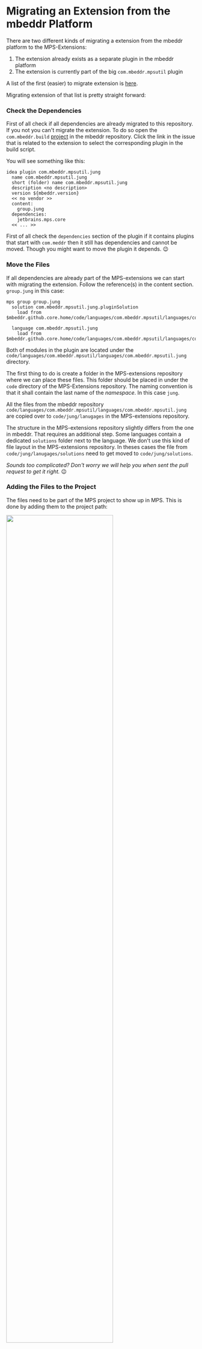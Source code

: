 # Migrating an Extension from the mbeddr Platform

There are two different kinds of migrating a extension from the mbeddr platform to the MPS-Extensions:

1. The extension already exists as a separate plugin in the mbeddr platform 
2. The extension is currently part of the big `com.mbeddr.mpsutil` plugin

A list of the first (easier) to migrate extension is [here](https://github.com/JetBrains/MPS-extensions/labels/migration).

Migrating extension of that list is pretty straight forward:

### Check the Dependencies

First of all check if all dependencies are already migrated to this repository. If you not you can't migrate the extension. To do so open the `com.mbeddr.build` [project](https://github.com/mbeddr/mbeddr.core/tree/master/code/languages/com.mbeddr.build) in the mbeddr repository. Click the link in the issue that is related to the extension to select the corresponding plugin in the build script. 

You will see something like this:

```
idea plugin com.mbeddr.mpsutil.jung 
  name com.mbeddr.mpsutil.jung 
  short (folder) name com.mbeddr.mpsutil.jung 
  description <no description> 
  version ${mbeddr.version} 
  << no vendor >> 
  content: 
    group.jung 
  dependencies: 
    jetbrains.mps.core 
  << ... >> 
```

First of all check the `dependencies` section of the plugin if it contains plugins that start with `com.meddr` then it still has dependencies and cannot be moved. Though you might want to move the plugin it depends. 😉

### Move the Files

If all dependencies are already part of the MPS-extensions we can start with migrating the extension. Follow the reference(s) in the content section. `group.jung` in this case:

```
mps group group.jung 
  solution com.mbeddr.mpsutil.jung.pluginSolution 
    load from $mbeddr.github.core.home/code/languages/com.mbeddr.mpsutil/languages/com.mbeddr.mpsutil.jung/solutions/pluginSolution/com.mbeddr.mpsutil.jung.pluginSolution.msd 
   
  language com.mbeddr.mpsutil.jung 
    load from $mbeddr.github.core.home/code/languages/com.mbeddr.mpsutil/languages/com.mbeddr.mpsutil.jung/com.mbeddr.mpsutil.jung.mpl 
```

Both of modules in the plugin are located under the `code/languages/com.mbeddr.mpsutil/languages/com.mbeddr.mpsutil.jung` directory. 

The first thing to do is create a folder in the MPS-extensions repository where we can place these files. This folder should be placed in under the `code` directory of the MPS-Extensions repository. The naming convention is that it shall contain the last name of the *namespace*. In this case `jung`. 

All the files from the mbeddr repository `code/languages/com.mbeddr.mpsutil/languages/com.mbeddr.mpsutil.jung` are copied over to `code/jung/lanugages` in the MPS-extensions repository.

The structure in the MPS-extensions repository slightly differs from the one in mbeddr. That requires an additional step. Some languages contain a dedicated `solutions` folder next to the language. We don't use this kind of file layout in the MPS-extensions repository. In theses cases the file from `code/jung/lanugages/solutions` need to get moved to `code/jung/solutions`.

*Sounds too complicated? Don't worry we will help you when sent the pull request to get it right.* 😉

### Adding the Files to the Project

The files need to be part of the MPS project to show up in MPS. This is done by adding them to the project path:

<img style="width:75%;" src="/img/add-files-1.png">

And then selecting the before copied files: 

<img style="width:75%;" src="/img/add-files-2.png">

The files end up in no folder in the project by default. They should be placed in a virtual folder of the project matches subfolder in `code`. In this case `jung`:

<img style="width:75%;" src="/img/add-files-4.png">
<img style="width:75%;" src="/img/add-files-5.png">

After this is done the last step that is missing is adding the plugin to the build.

### Adding it to the Build

To build plugin that was moved it needs to beb part of the build scripts. These scripts are located under the `build` folder of the project. The solution of interest is `de.itemis.mps.extensions.build`. And then the `de.itemis.mps.extensions` build project:

<img style="width:75%;" src="/img/add-files-7.png">

The first thing required is a group where all the implementation modules of the plugin are places. Tests are placed in a different script. The group is named similar to the mbeddr group name but the prefix is not `com.mbeddr.mpsutil` but `de.itemis.mps`. In this case this results to `de.itemis.mps.jung`. This group then contains all the the solutions and languages of the plugin:

<img style="width:75%;" src="/img/add-files.gif">

After the group is created a `idea plugin` is required. This plugin references the group and should be placed right above the group in the build script. This is very important to keep the build script maintainable. 

<img style="width:75%;" src="/img/add-files-8.png">

The final step is adding the plugin to the layout section of the build project. 

<img style="width:75%;" src="/img/add-files-9.png">

After adding the plugin to the layout it should be possible to build the model. But in most cases a error like this will be shown:

```
cannot build relative path to `wstx-asl-3.2.6.jar': No such path in local layout
-- -- was input node: [path] BuildSourceMacroRelativePath null[8622958246116067669] in de.itemis.mps.extensions.build@5_1
-- was template node: r:54537613-52b5-40a8-b223-e87f0960b04f(jetbrains.mps.build.mps.generator.template.main@generator)/4743026300739052425
```

This error message means that some jar files that are used by the language or some solution are missing. The convention here is to create a `lib` folder in the plugin and include the required `jar` files. These files are usually contained in a `lib` folder. 

<img style="width:75%;" src="/img/add-files-10.png">

### Sending the Pull Request

To verify that everything works correctly run:

```bash 
./gradlew test # mac OS / Linux

gradlew.bat test # Windows
```

This command should finish successfully. After that please create pull request at out repository and label it with `migration`

*If something doesn't work out quite well or you are unsure what to do don't worry. You can still send the PR and somebody will guide you through the process.*

### Bonus

If you are really eager you can send a PR to the mbeddr platform repository that removed the plugin there. 